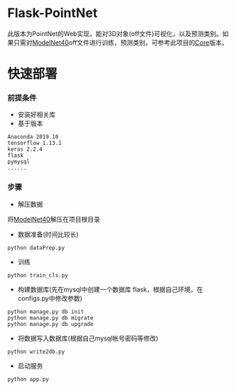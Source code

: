 # Flask-PointNet
此版本为PointNet的Web实现，能对3D对象(off文件)可视化，以及预测类别。如果只需对[ModelNet40](https://shapenet.cs.stanford.edu/media/modelnet40_ply_hdf5_2048.zip "With a Title")off文件进行训练，预测类别，可参考此项目的[Core](https://github.com/ZzzzzZXxxX/pointnet-keras "With a Title")版本。
# 快速部署

### 前提条件
- 安装好相关库
- 基于版本
~~~~
Anaconda 2019.10
tensorflow 1.13.1
keras 2.2.4
flask 
pymysql
......
~~~~

### 步骤

- 解压数据

将[ModelNet40](https://shapenet.cs.stanford.edu/media/modelnet40_ply_hdf5_2048.zip "With a Title")解压在项目根目录

- 数据准备(时间比较长)
~~~~
python dataPrep.py
~~~~
- 训练
~~~~
python train_cls.py
~~~~
- 构建数据库(先在mysql中创建一个数据库 flask，根据自己环境，在configs.py中修改参数)
~~~~
python manage.py db init
python manage.py db migrate
python manage.py db upgrade
~~~~
- 将数据写入数据库(根据自己mysql帐号密码等修改)
~~~~
python write2db.py
~~~~

- 启动服务
~~~~
python app.py
~~~~
